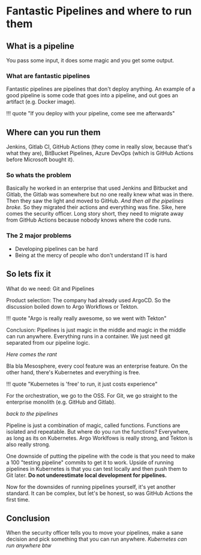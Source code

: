 # Fantastic Pipelines and where to run them

## What is a pipeline

You pass some input, it does some magic and you get some output.

### What are fantastic pipelines

Fantastic pipelines are pipelines that don't deploy anything. An example of a good pipeline is some code that goes into a pipeline, and out goes an artifact (e.g. Docker image).

!!! quote "If you deploy with your pipeline, come see me afterwards"

## Where can you run them

Jenkins, Gitlab CI, GitHub Actions (they come in really slow, because that's what they are), BitBucket Pipelines, Azure DevOps (which is GitHub Actions before Microsoft bought it).

### So whats the problem

Basically he worked in an enterprise that used Jenkins and Bitbucket and Gitlab, the Gitlab was somewhere but no one really knew what was in there. Then they saw the light and moved to GitHub.
_And then all the pipelines broke._ So they migrated their actions and everything was fine. Sike, here comes the security officer. Long story short, they need to migrate away from GitHub Actions
because nobody knows where the code runs.

### The 2 major problems

- Developing pipelines can be hard
- Being at the mercy of people who don't understand IT is hard

## So lets fix it

What do we need: Git and Pipelines

Product selection: The company had already used ArgoCD. So the discussion boiled down to Argo Workflows or Tekton.

!!! quote "Argo is really really awesome, so we went with Tekton"

Conclusion: Pipelines is just magic in the middle and magic in the middle can run anywhere. Everything runs in a container. We just need git separated from our pipeline logic.

_Here comes the rant_

Bla bla Mesosphere, every cool feature was an enterprise feature. On the other hand, there's Kubernetes and everything is free.

!!! quote "Kubernetes is 'free' to run, it just costs experience"

For the orchestration, we go to the OSS. For Git, we go straight to the enterprise monolith (e.g. GitHub and Gitlab).

_back to the pipelines_

Pipeline is just a combination of magic, called functions. Functions are isolated and repeatable. But where do you run the functions? Everywhere, as long as its on Kubernetes. Argo Worklfows
is really strong, and Tekton is also really strong.

One downside of putting the pipeline with the code is that you need to make a 100 "testing pipeline" commits to get it to work. Upside of running pipelines in Kubernetes is that you can test
locally and then push them to Git later. **Do not underestimate local development for pipelines.**

Now for the downsides of running pipelines yourself, it's yet another standard. It can be complex, but let's be honest, so was GitHub Actions the first time.

## Conclusion

When the security officer tells you to move your pipelines, make a sane decision and pick something that you can run anywhere. _Kubernetes can run anywhere btw_
